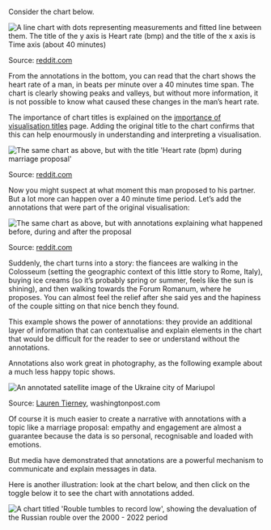 <script>
    import Reveal from '$lib/components/Reveal.svelte'
</script>

Consider the chart below.

![A line chart with dots representing measurements and fitted line between them. The title of the y axis is Heart rate (bmp) and the title of the x axis is Time axis (about 40 minutes)](Text%20annotations%204d77570c409249378ca558ae45eb0d67/no-text4x.png)

Source: [reddit.com](https://www.reddit.com/r/dataisbeautiful/comments/2o1rfe/heart_rate_bpm_during_marriage_proposal_oc/)

From the annotations in the bottom, you can read that the chart shows the heart rate of a man, in beats per minute over a 40 minutes time span. The chart is clearly showing peaks and valleys, but without more information, it is not possible to know what caused these changes in the man’s heart rate.

The importance of chart titles is explained on the <span class='internal-link'>[importance of visualisation titles](the-importance-of-visualisation-titles)</span> page. Adding the original title to the chart confirms that this can help enourmously in understanding and interpreting a visualisation.

![The same chart as above, but with the title 'Heart rate (bpm) during marriage proposal'](Text%20annotations%204d77570c409249378ca558ae45eb0d67/title-only4x.png)

Source: [reddit.com](https://www.reddit.com/r/dataisbeautiful/comments/2o1rfe/heart_rate_bpm_during_marriage_proposal_oc/)

Now you might suspect at what moment this man proposed to his partner. But a lot more can happen over a 40 minute time period. Let’s add the annotations that were part of the original visualisation:

![The same chart as above, but with annotations explaining what happened before, during and after the proposal](Text%20annotations%204d77570c409249378ca558ae45eb0d67/all-text4x.png)

Source: [reddit.com](https://www.reddit.com/r/dataisbeautiful/comments/2o1rfe/heart_rate_bpm_during_marriage_proposal_oc/)

Suddenly, the chart turns into a story: the fiancees are walking in the Colosseum (setting the geographic context of this little story to Rome, Italy), buying ice creams (so it’s probably spring or summer, feels like the sun is shining), and then walking towards the Forum Romanum, where he proposes. You can almost feel the relief after she said yes and the hapiness of the couple sitting on that nice bench they found.

This example shows the power of annotations: they provide an additional layer of information that can contextualise and explain elements in the chart that would be difficult for the reader to see or understand without the annotations. 

Annotations also work great in photography, as the following example about a much less happy topic shows.

![An annotated satellite image of the Ukraine city of Mariupol](Text%20annotations%204d77570c409249378ca558ae45eb0d67/annotated-picture.jpg)

Source: [Lauren Tierney](https://twitter.com/tierneyl/status/1503729507668312065), washingtonpost.com

Of course it is much easier to create a narrative with annotations with a topic like a marriage proposal: empathy and engagement are almost a guarantee because the data is so personal, recognisable and loaded with emotions.

But media have demonstrated that annotations are a powerful mechanism to communicate and explain messages in data.

Here is another illustration: look at the chart below, and then click on the toggle below it to see the chart with annotations added.

![A chart titled 'Rouble tumbles to record low', showing the devaluation of the Russian rouble over the 2000 - 2022 period](Text%20annotations%204d77570c409249378ca558ae45eb0d67/ruble-no-annotations2x.png)

<Reveal label="Click here to reveal the chart with annotations" content="<p>
<img src='Text%20annotations%204d77570c409249378ca558ae45eb0d67/ft-rouble-annotations.png' alt='The same chart as above but with annotations showing the timing of events in the recent history of Russia' /></p>"></Reveal>